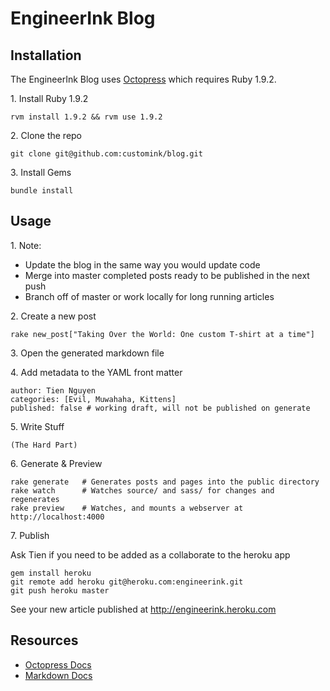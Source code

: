 EngineerInk Blog
=========================

## Installation

The EngineerInk Blog uses [Octopress](http://octopress.org/) which requires Ruby 1.9.2.

1\. Install Ruby 1.9.2

    rvm install 1.9.2 && rvm use 1.9.2


2\. Clone the repo

    git clone git@github.com:customink/blog.git


3\. Install Gems

    bundle install


## Usage

1\. Note:

* Update the blog in the same way you would update code
* Merge into master completed posts ready to be published in the next push
* Branch off of master or work locally for long running articles

2\. Create a new post

    rake new_post["Taking Over the World: One custom T-shirt at a time"]

3\. Open the generated markdown file
      
4\. Add metadata to the YAML front matter  

    author: Tien Nguyen
    categories: [Evil, Muwahaha, Kittens]
    published: false # working draft, will not be published on generate

5\. Write Stuff
    
    (The Hard Part)

6\. Generate & Preview

    rake generate   # Generates posts and pages into the public directory
    rake watch      # Watches source/ and sass/ for changes and regenerates
    rake preview    # Watches, and mounts a webserver at http://localhost:4000

7\. Publish

Ask Tien if you need to be added as a collaborate to the heroku app

    gem install heroku
    git remote add heroku git@heroku.com:engineerink.git
    git push heroku master

See your new article published at http://engineerink.heroku.com

## Resources
* [Octopress Docs](http://octopress.org/docs)
* [Markdown Docs](http://daringfireball.net/projects/markdown/)

